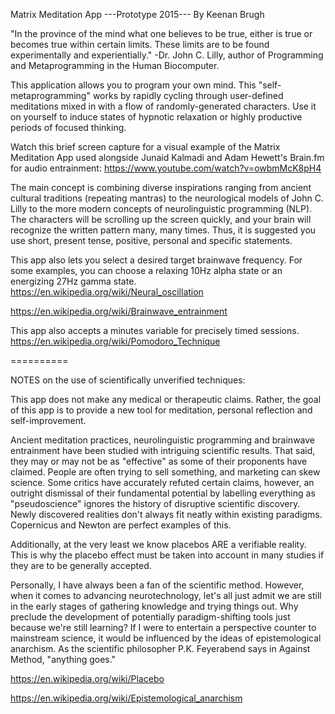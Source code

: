 Matrix Meditation App
---Prototype 2015---
By Keenan Brugh

"In the province of the mind what one believes to be true, either is true or becomes true within certain limits. These limits are to be found experimentally and experientially." 
        -Dr. John C. Lilly, author of Programming and Metaprogramming in the Human Biocomputer.

This application allows you to program your own mind. This "self-metaprogramming" works by rapidly cycling through user-defined meditations mixed in with a flow of randomly-generated characters. Use it on yourself to induce states of hypnotic relaxation or highly productive periods of focused thinking. 

Watch this brief screen capture for a visual example of the Matrix Meditation App used alongside Junaid Kalmadi and Adam Hewett's Brain.fm for audio entrainment: https://www.youtube.com/watch?v=owbmMcK8pH4

The main concept is combining diverse inspirations ranging from ancient cultural traditions (repeating mantras) to the neurological models of John C. Lilly to the more modern concepts of neurolinguistic programming (NLP). The characters will be scrolling up the screen quickly, and your brain will recognize the written pattern many, many times. Thus, it is suggested you use short, present tense, positive, personal and specific statements. 

This app also lets you select a desired target brainwave frequency. For some examples, you can choose a relaxing 10Hz alpha state or an energizing 27Hz gamma state.
https://en.wikipedia.org/wiki/Neural_oscillation

https://en.wikipedia.org/wiki/Brainwave_entrainment

This app also accepts a minutes variable for precisely timed sessions.
https://en.wikipedia.org/wiki/Pomodoro_Technique

==========

NOTES on the use of scientifically unverified techniques:

This app does not make any medical or therapeutic claims. Rather, the goal of this app is to provide a new tool for meditation, personal reflection and self-improvement.

Ancient meditation practices, neurolinguistic programming and brainwave entrainment have been studied with intriguing scientific results. That said, they may or may not be as "effective" as some of their proponents have claimed. People are often trying to sell something, and marketing can skew science. Some critics have accurately refuted certain claims, however, an outright dismissal of their fundamental potential by labelling everything as "pseudoscience" ignores the history of disruptive scientific discovery. Newly discovered realities don't always fit neatly within existing paradigms. Copernicus and Newton are perfect examples of this.

Additionally, at the very least we know placebos ARE a verifiable reality. This is why the placebo effect must be taken into account in many studies if they are to be generally accepted. 

Personally, I have always been a fan of the scientific method. However, when it comes to advancing neurotechnology, let's all just admit we are still in the early stages of gathering knowledge and trying things out. Why preclude the development of potentially paradigm-shifting tools just because we're still learning? If I were to entertain a perspective counter to mainstream science, it would be influenced by the ideas of epistemological anarchism. As the scientific philosopher P.K. Feyerabend says in Against Method, "anything goes."

https://en.wikipedia.org/wiki/Placebo

https://en.wikipedia.org/wiki/Epistemological_anarchism


